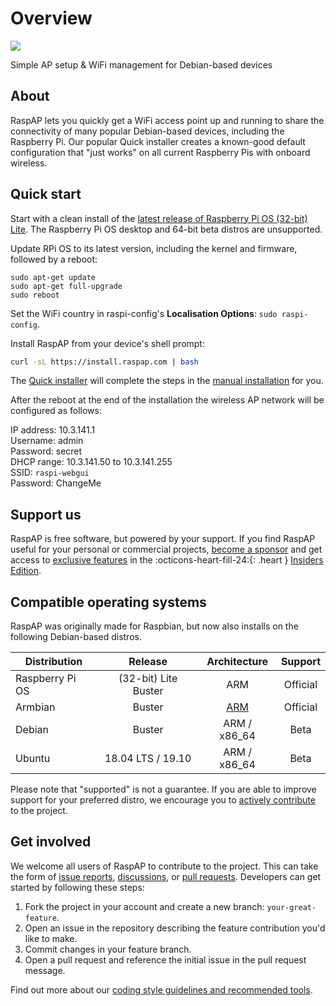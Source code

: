 # Overview

![](https://camo.githubusercontent.com/4ab9f14ff0d3e36887b0264e7c2ea5b8daac1450a46e1fa29161f6a0362a3fe3/68747470733a2f2f692e696d6775722e636f6d2f556467444b50692e706e67)

Simple AP setup & WiFi management for Debian-based devices

## About
RaspAP lets you quickly get a WiFi access point up and running to share the connectivity of many popular Debian-based devices, including the Raspberry Pi.
Our popular Quick installer creates a known-good default configuration that "just works" on all current Raspberry Pis with onboard wireless.

## Quick start
Start with a clean install of the [latest release of Raspberry Pi OS (32-bit) Lite](https://www.raspberrypi.org/software/operating-systems/#raspberry-pi-os-32-bit). The Raspberry Pi OS desktop and 64-bit beta distros are unsupported.

Update RPi OS to its latest version, including the kernel and firmware, followed by a reboot:

```
sudo apt-get update
sudo apt-get full-upgrade
sudo reboot
```
Set the WiFi country in raspi-config's **Localisation Options**: `sudo raspi-config`.

Install RaspAP from your device's shell prompt:
```sh
curl -sL https://install.raspap.com | bash
```
The [Quick installer](/quick/) will complete the steps in the [manual installation](/manual/) for you.

After the reboot at the end of the installation the wireless AP network will be configured as follows:

  IP address: 10.3.141.1  
  Username: admin  
  Password: secret  
  DHCP range: 10.3.141.50 to 10.3.141.255  
  SSID: `raspi-webgui`  
  Password: ChangeMe  

## Support us
RaspAP is free software, but powered by your support. If you find RaspAP useful for your personal or commercial projects, [become a sponsor](/insiders/#how-to-become-a-sponsor)
and get access to [exclusive features](/insiders/#exclusive-features) in the :octicons-heart-fill-24:{: .heart } [Insiders Edition](/insiders/).

## Compatible operating systems
RaspAP was originally made for Raspbian, but now also installs on the following Debian-based distros.

| Distribution | Release  | Architecture | Support |
|---|:---:|:---:|:---:|
| Raspberry Pi OS | (32-bit) Lite Buster | ARM | Official |
| Armbian | Buster | [ARM](https://docs.armbian.com/#supported-chips) | Official |
| Debian  |  Buster | ARM / x86_64  | Beta |
| Ubuntu  |  18.04 LTS / 19.10 | ARM / x86_64  | Beta |

Please note that "supported" is not a guarantee. If you are able to improve support for your preferred distro, we encourage you to [actively contribute](#get-involved) to the project.

## Get involved
We welcome all users of RaspAP to contribute to the project. This can take the form of [issue reports](https://github.com/RaspAP/raspap-webgui/issues), [discussions](https://github.com/RaspAP/raspap-webgui/discussions), or [pull requests](https://github.com/RaspAP/raspap-webgui/pulls).
Developers can get started by following these steps:

1. Fork the project in your account and create a new branch: `your-great-feature`.
2. Open an issue in the repository describing the feature contribution you'd like to make.
3. Commit changes in your feature branch.
4. Open a pull request and reference the initial issue in the pull request message.

Find out more about our [coding style guidelines and recommended tools](https://github.com/RaspAP/raspap-webgui/blob/master/CONTRIBUTING.md).


